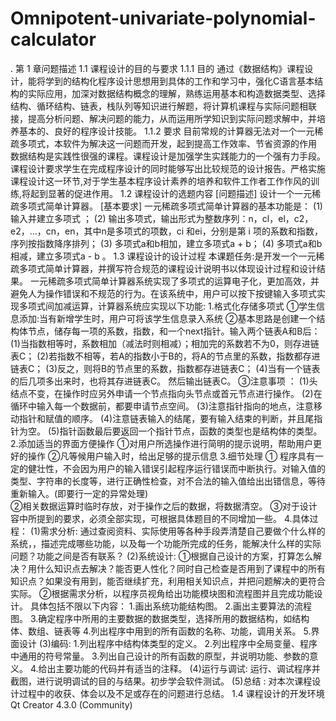 # Omnipotent-univariate-polynomial-calculator
.  第 1 章问题描述
1.1  课程设计的目的与要求
1.1.1 目的
通过《数据结构》课程设计，能将学到的结构化程序设计思想用到具体的工作和学习中，强化C语言基本结构的实际应用，加深对数据结构概念的理解，熟练运用基本和构造数据类型、选择结构、循环结构、链表，栈队列等知识进行解题，将计算机课程与实际问题相联接，提高分析问题、解决问题的能力，从而运用所学知识到实际问题求解中，并培养基本的、良好的程序设计技能。
1.1.2 要求
目前常规的计算器无法对一个一元稀疏多项式，本软件为解决这一问题而开发，起到提高工作效率、节省资源的作用
数据结构是实践性很强的课程。课程设计是加强学生实践能力的一个强有力手段。课程设计要求学生在完成程序设计的同时能够写出比较规范的设计报告。严格实施课程设计这一环节,对于学生基本程序设计素养的培养和软件工作者工作作风的训练,将起到显著的促进作用。
1.2  课程设计的选题内容
[问题描述] 设计一个一元稀疏多项式简单计算器。 
[基本要求] 一元稀疏多项式简单计算器的基本功能是： 
(1) 输入并建立多项式 ； 
(2) 输出多项式，输出形式为整数序列：n，cl，el，c2，e2，…，cn，en，其中n是多项式的项数，ci 和ei，分别是第 i 项的系数和指数，序列按指数降序排列； 
(3) 多项式a和b相加，建立多项式a + b； 
(4) 多项式a和b相减，建立多项式a - b 。
1.3  课程设计的设计过程
本课题任务:是开发一个一元稀疏多项式简单计算器，并撰写符合规范的课程设计说明书以体现设计过程和设计结果。
一元稀疏多项式简单计算器系统实现了多项式的运算电子化，更加高效，并避免人为操作错误和不规范的行为。在该系统中，用户可以按下按键输入多项式实现多项式间加减运算，计算器系统应实现以下功能:
1.格式化存储多项式
①学生信息添加:当有新增学生时，用户可将该学生信息录入系统
②基本思路是创建一个结构体节点，储存每一项的系数，指数，和一个next指针。输入两个链表A和B后：
(1)当指数相等时，系数相加（减法时则相减）；相加完的系数若不为0，则存进链表C；
(2)若指数不相等，若A的指数小于B的，将A的节点里的系数，指数都存进链表C；
(3)反之，则将B的节点里的系数，指数都存进链表C；
(4)当有一个链表的后几项多出来时，也将其存进链表C。
然后输出链表C。
③注意事项 ：
(1)头结点不变，在操作时应另外申请一个节点指向头节点或首元节点进行操作。
(2)在循环中输入每一个数据前，都要申请节点空间。
(3)注意指针指向的地点，注意移动指针和赋值的顺序。
(4)注意链表输入的结尾，要有输入结束的判断，并且尾指针为空。
(5)指针函数最后要返回一个指针节点，函数的类型也是结构体的类型。
2.添加适当的界面方便操作
①对用户所选操作进行简明的提示说明，帮助用户更好的操作	
②凡等候用户输入时，给出足够的提示信息
3.细节处理
① 程序具有一定的健壮性，不会因为用户的输入错误引起程序运行错误而中断执行。对输入值的类型、字符串的长度等，进行正确性检查，对不合法的输入值给出出错信息，等待重新输入。(即要行一定的异常处理)  
②相关数据运算时临时存放，对于操作之后的数据，将数据清空。
③对于设计容中所提到的要求，必须全部实现，可根据具体题目的不同增加一些。
4.具体过程：
(1)需求分析: 通过查阅资料、实际使用等各种手段弄清楚自己要做个什么样的系统，，描述完成哪些功能，以及每一个功能所完成的任务，能解决什么样的实际问题？功能之间是否有联系？
(2)系统设计: 
①根据自己设计的方案，打算怎么解决？用什么知识点去解决？能否更人性化？同时自己检查是否用到了课程中的所有知识点？如果没有用到，能否继续扩充，利用相关知识点，并把问题解决的更符合实际。
②根据需求分析，以程序员视角给出功能模块图和流程图并且完成功能设计。
具体包括不限以下内容：
1.画出系统功能结构图。
2.画出主要算法的流程图。
3.确定程序中所用的主要数据的数据类型，选择所用的数据结构，如结构体、数组、链表等
4.列出程序中用到的所有函数的名称、功能，调用关系。
5.界面设计
(3)编码:
1.列出程序中结构体类型的定义。
2.列出程序中全局变量、程序中通用的符号常量。
3.列出自己设计的所有函数的原型，并说明功能、参数的意义。
4.给出主要功能的代码并有适当的注释。
(4)运行与调试:
运行、调试程序并截图，进行说明调试的目的与结果。初步学会软件测试。
(5)总结 :
对本次课程设计过程中的收获、体会以及不足或存在的问题进行总结。
1.4  课程设计的开发环境
Qt Creator 4.3.0 (Community)
